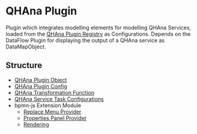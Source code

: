 # QHAna Plugin
Plugin which integrates modelling elements for modelling QHAna Services, loaded from the [QHAna Plugin Registry](https://github.com/UST-QuAntiL/qhana-plugin-registry)
as Configurations. Depends on the DataFlow Plugin for displaying the output of a QHAna service as DataMapObject.

## Structure
- [QHAna Plugin Object](../../../../components/bpmn-q/modeler-component/extensions/qhana/QHAnaPlugin.js)
- [QHAna Plugin Config](../../../../components/bpmn-q/modeler-component/extensions/qhana/config/QHAnaConfigManager.js)
- [QHAna Transformation Function](../../../../components/bpmn-q/modeler-component/extensions/qhana/transformation/QHAnaTransformationHandler.js)
- [QHAna Service Task Configurations](../../../../components/bpmn-q/modeler-component/extensions/qhana/configurations)
- bpmn-js Extension Module
  - [Replace Menu Provider](../../../../components/bpmn-q/modeler-component/extensions/qhana/menu/QHAnaReplaceMenuProvider.js)
  - [Properties Panel Provider](../../../../components/bpmn-q/modeler-component/extensions/qhana/properties/QHAnaPropertiesProvider.js)
  - [Rendering](../../../../components/bpmn-q/modeler-component/extensions/qhana/rendering/QHAnaRenderer.js)